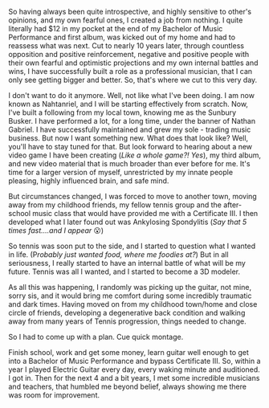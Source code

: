 So having always been quite introspective, and highly sensitive to other's opinions, and my own fearful ones, I created a job from nothing. I quite literally had \$12 in my pocket at the end of my Bachelor of Music Performance and first album, was kicked out of my home and had to reassess what was next. Cut to nearly 10 years later, through countless opposition and positive reinforcement, negative and positive people with their own fearful and optimistic projections and my own internal battles and wins, I have successfully built a role as a professional musician, that I can only see getting bigger and better. So, that's where we cut to this very day.

I don't want to do it anymore. Well, not like what I've been doing. I am now known as Nahtanriel, and I will be starting effectively from scratch. Now, I've built a following from my local town, knowing me as the Sunbury Busker. I have performed a lot, for a long time, under the banner of Nathan Gabriel. I have successfully maintained and grew my sole - trading music business. But now I want something new. What does that look like? Well, you'll have to stay tuned for that. But look forward to hearing about a new video game I have been creating (*Like a whole game?! Yes*), my third album, and new video material that is much broader than ever before for me. It's time for a larger version of myself, unrestricted by my innate people pleasing, highly influenced brain, and safe mind.

But circumstances changed, I was forced to move to another town, moving away from my childhood friends, my fellow tennis group and the after-school music class that would have provided me with a Certificate III. I then developed what I later found out was Ankylosing Spondylitis (*Say that 5 times fast....and I appear* 😮)

So tennis was soon put to the side, and I started to question what I wanted in life. (P*robably just wanted food, where me foodies at?*) But in all seriousness, I really started to have an internal battle of what will be my future. Tennis was all I wanted, and I started to become a 3D modeler.

As all this was happening, I randomly was picking up the guitar, not mine, sorry sis, and it would bring me comfort during some incredibly traumatic and dark times. Having moved on from my childhood town/home and close circle of friends, developing a degenerative back condition and walking away from many years of Tennis progression, things needed to change.

So I had to come up with a plan. Cue quick montage.

Finish school, work and get some money, learn guitar well enough to get into a Bachelor of Music Performance and bypass Certificate III. So, within a year I played Electric Guitar every day, every waking minute and auditioned. I got in. Then for the next 4 and a bit years, I met some incredible musicians and teachers, that humbled me beyond belief, always showing me there was room for improvement.
